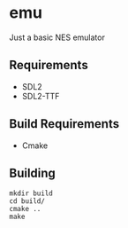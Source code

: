 # emu
Just a basic NES emulator

## Requirements
* SDL2
* SDL2-TTF

## Build Requirements
* Cmake

## Building

```
mkdir build
cd build/
cmake ..
make
```
